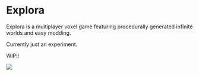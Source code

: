# Explora

Explora is a multiplayer voxel game featuring procedurally generated infinite worlds and easy modding.

Currently just an experiment.

WIP!!

![](./assets/screenshots/showcase.png)
